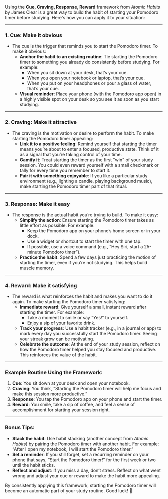 
Using the **Cue, Craving, Response, Reward** framework from *Atomic Habits* by James Clear is a great way to build the habit of starting your Pomodoro timer before studying. Here's how you can apply it to your situation: 

---

### 1. **Cue**: Make it obvious
   - The cue is the trigger that reminds you to start the Pomodoro timer. To make it obvious:
     - **Anchor the habit to an existing routine**: Tie starting the Pomodoro timer to something you already do consistently before studying. For example:
       - When you sit down at your desk, that’s your cue.
       - When you open your notebook or laptop, that’s your cue.
       - When you put on your headphones or pour a glass of water, that’s your cue.
     - **Visual reminder**: Place your phone (with the Pomodoro app open) in a highly visible spot on your desk so you see it as soon as you start studying.

---

### 2. **Craving**: Make it attractive
   - The craving is the motivation or desire to perform the habit. To make starting the Pomodoro timer appealing:
     - **Link it to a positive feeling**: Remind yourself that starting the timer means you’re about to enter a focused, productive state. Think of it as a signal that you’re taking control of your time.
     - **Gamify it**: Treat starting the timer as the first "win" of your study session. You could even reward yourself with a small checkmark or tally for every time you remember to start it.
     - **Pair it with something enjoyable**: If you like a particular study environment (e.g., lighting a candle, playing background music), make starting the Pomodoro timer part of that ritual.

---

### 3. **Response**: Make it easy
   - The response is the actual habit you’re trying to build. To make it easy:
     - **Simplify the action**: Ensure starting the Pomodoro timer takes as little effort as possible. For example:
       - Keep the Pomodoro app on your phone’s home screen or in your dock.
       - Use a widget or shortcut to start the timer with one tap.
       - If possible, use a voice command (e.g., “Hey Siri, start a 25-minute Pomodoro timer”).
     - **Practice the habit**: Spend a few days just practicing the motion of starting the timer, even if you’re not studying. This helps build muscle memory.

---

### 4. **Reward**: Make it satisfying
   - The reward is what reinforces the habit and makes you want to do it again. To make starting the Pomodoro timer satisfying:
     - **Immediate reward**: Give yourself a small, instant reward after starting the timer. For example:
       - Take a moment to smile or say “Yes!” to yourself.
       - Enjoy a sip of your favorite drink.
     - **Track your progress**: Use a habit tracker (e.g., in a journal or app) to mark every day you successfully start the Pomodoro timer. Seeing your streak grow can be motivating.
     - **Celebrate the outcome**: At the end of your study session, reflect on how the Pomodoro timer helped you stay focused and productive. This reinforces the value of the habit.

---

### Example Routine Using the Framework:
1. **Cue**: You sit down at your desk and open your notebook.
2. **Craving**: You think, “Starting the Pomodoro timer will help me focus and make this session more productive.”
3. **Response**: You tap the Pomodoro app on your phone and start the timer.
4. **Reward**: You smile, take a sip of coffee, and feel a sense of accomplishment for starting your session right.

---

### Bonus Tips:
- **Stack the habit**: Use habit stacking (another concept from *Atomic Habits*) by pairing the Pomodoro timer with another habit. For example: “After I open my notebook, I will start the Pomodoro timer.”
- **Set a reminder**: If you still forget, set a recurring reminder on your phone that says, “Start the Pomodoro timer!” for the first week or two until the habit sticks.
- **Reflect and adjust**: If you miss a day, don’t stress. Reflect on what went wrong and adjust your cue or reward to make the habit more appealing.

By consistently applying this framework, starting the Pomodoro timer will become an automatic part of your study routine. Good luck! 🍅